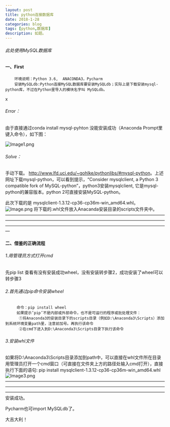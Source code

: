 ```yaml
---
layout: post
title: python连接数据库
date: 2018-1-28
categories: blog
tags: [python,数据库]
description: 如题。
---
```



###### 此处使用MySQL数据库
#### 一、First
        环境说明：Python 3.6,  ANACONDA3，Pycharm
        安装MySQLdb:Python连接MySQL数据库要安装MySQLdb；实际上是下载安装mysql-python库，不过在Python里导入的模块名字叫 MySQLdb。
x
###### Error：

由于直接通过conda install mysql-pyhton 没能安装成功（Anaconda Prompt里键入命令），如下图：


![Image1.png](https://raw.githubusercontent.com/zhzh980/zhzh980.github.io/master/img/p1/Image1.png)


###### Solve：


手动下载。
 <http://www.lfd.uci.edu/~gohlke/pythonlibs/#mysql-python>。上述网址下载mysql-python，可以看到提示，“Consider mysqlclient, a Python 3 compatible fork of MySQL-python”，python3安装mysqlclient, 它是mysql-python的兼容版本。python 2可直接安装MySQL-python。
 
 此次下载的是 mysqlclient-1.3.12-cp36-cp36m-win_amd64.whl。
 ![Image.png](https://raw.githubusercontent.com/zhzh980/zhzh980.github.io/master/img/p1/Image.png)
将下载的.whl文件放入Anacanda安装目录的scripts文件夹中。
—————————————————————————————————————————————————————————————————————————————————————————————————————————————
#### 二、借鉴的正确流程
###### 1.用管理员方式打开cmd
先pip list 查看有没有安装成功wheel，没有安装转步骤2，成功安装了wheel可以转步骤3
###### 2.首先通过pip命令安装wheel
         命令：pip install wheel 
         如果提示’pip’不是内部或外部命令，也不是可运行的程序或批处理文件：
          ①将Anaconda3的安装目录下的scripts目录（例如D:\Anaconda3\Scripts）添加到系统环境变量path里，注意前加号。再执行该命令
          ②在cmd下进入到D:\Anaconda3\Scripts目录下执行该命令

###### 3.安装whl文件
如果将D:\Anaconda3\Scripts目录添加到path中，可以直接在whl文件所在目录用管理员打开一个cmd窗口（可直接在文件夹上方的路径处输入cmd打开），直接执行下面的语句:
pip install mysqlclient-1.3.12-cp36-cp36m-win_amd64.whl
![Image3.png](https://raw.githubusercontent.com/zhzh980/zhzh980.github.io/master/img/p1/Image3.png)
————————————————————————————————————————————————————————————————————————————————————————————————————————————
安装成功。

Pycharm也可import MySQLdb了。

大吉大利！











